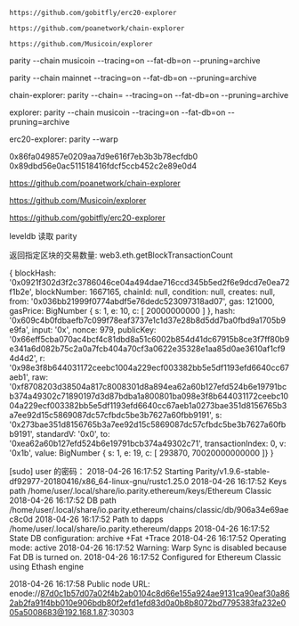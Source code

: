     https://github.com/gobitfly/erc20-explorer

    https://github.com/poanetwork/chain-explorer

    https://github.com/Musicoin/explorer


parity --chain musicoin --tracing=on --fat-db=on --pruning=archive

parity --chain mainnet --tracing=on --fat-db=on --pruning=archive

chain-explorer:
parity --chain=<yourchain> --tracing=on --fat-db=on --pruning=archive

explorer:
parity --chain musicoin --tracing=on --fat-db=on --pruning=archive

erc20-explorer:
parity --warp



0x86fa049857e0209aa7d9e616f7eb3b3b78ecfdb0
0x89dbd56e0ac511518416fdcf5ccb452c2e89e0d4


https://github.com/poanetwork/chain-explorer

https://github.com/Musicoin/explorer

https://github.com/gobitfly/erc20-explorer


leveldb 读取 parity


返回指定区块的交易数量:
web3.eth.getBlockTransactionCount

{ 
  blockHash: '0x0921f302d3f2c3786046ce04a494dae716ccd345b5ed2f6e9dcd7e0ea72f1b2e',
  blockNumber: 1667165,
  chainId: null,
  condition: null,
  creates: null,
  from: '0x036bb21999f0774abdf5e76dedc523097318ad07',
  gas: 121000,
  gasPrice: BigNumber { s: 1, e: 10, c: [ 20000000000 ] },
  hash: '0x609c4b0fdbaefb7c099f78eaf3737e1c1d37e28b8d5dd7ba0fbd9a1705b9e9fa',
  input: '0x',
  nonce: 979,
  publicKey: '0x66eff5cba070ac4bcf4c81dbd8a51c6002b854d41dc67915b8ce3f7ff80b9e341a6d082b75c2a0a7fcb404a70cf3a0622e35328e1aa85d0ae3610af1cf94d4d2',
  r: '0x98e3f8b644031172ceebc1004a229ecf003382bb5e5df1193efd6640cc67aeb1',
  raw: '0xf8708203d38504a817c8008301d8a894ea62a60b127efd524b6e19791bcb374a49302c71890197d3d87bdba1a800801ba098e3f8b644031172ceebc1004a229ecf003382bb5e5df1193efd6640cc67aeb1a0273bae351d8156765b3a7ee92d15c5869087dc57cfbdc5be3b7627a60fbb9191',
  s: '0x273bae351d8156765b3a7ee92d15c5869087dc57cfbdc5be3b7627a60fbb9191',
  standardV: '0x0',
  to: '0xea62a60b127efd524b6e19791bcb374a49302c71',
  transactionIndex: 0,
  v: '0x1b',
  value: BigNumber { s: 1, e: 19, c: [ 293870, 70020000000000 ]} 
}


[sudo] user 的密码： 
2018-04-26 16:17:52  Starting Parity/v1.9.6-stable-df92977-20180416/x86_64-linux-gnu/rustc1.25.0
2018-04-26 16:17:52  Keys path /home/user/.local/share/io.parity.ethereum/keys/Ethereum Classic
2018-04-26 16:17:52  DB path /home/user/.local/share/io.parity.ethereum/chains/classic/db/906a34e69aec8c0d
2018-04-26 16:17:52  Path to dapps /home/user/.local/share/io.parity.ethereum/dapps
2018-04-26 16:17:52  State DB configuration: archive +Fat +Trace
2018-04-26 16:17:52  Operating mode: active
2018-04-26 16:17:52  Warning: Warp Sync is disabled because Fat DB is turned on.
2018-04-26 16:17:52  Configured for Ethereum Classic using Ethash engine


2018-04-26 16:17:58  Public node URL: enode://87d0c1b57d07a02f4b2ab0104c8d66e155a924ae9131ca90eaf30a862ab2fa91f4bb010e906bdb80f2efd1efd83d0a0b8b8072bd7795383fa232e005a5008683@192.168.1.87:30303



